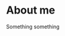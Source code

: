 <head>
		<link rel="shortcut icon" type="image/x-icon" href="/img/me.png">
</head>

# About me

Something something
